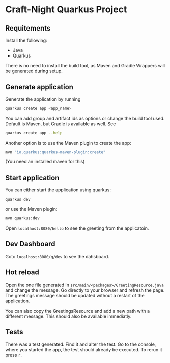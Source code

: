 # Craft-Night Quarkus Project
## Requitements
Install the following:

- Java
- Quarkus

There is no need to install the build tool, as Maven and Gradle Wrappers will be generated during setup.

## Generate application
Generate the application by running

```bash
quarkus create app <app_name>
```

You can add group and artifact ids as options or change the build tool used. Default is Maven, but Gradle is available as well. See

```bash
quarkus create app --help
```
Another option is to use the Maven plugin to create the app:

```bash
mvn "io.quarkus:quarkus-maven-plugin:create"
```
(You need an installed maven for this)

## Start application
You can either start the application using quarkus:

```bash
quarkus dev
```

or use the Maven plugin:

```bash
mvn quarkus:dev
```

Open `localhost:8080/hello` to see the greeting from the applicatoin.

## Dev Dashboard
Goto `localhost:8080/q/dev` to see the dahsboard.

## Hot reload
Open the one file generated in `src/main/<packages>/GreetingResource.java` and change the message. Go directly to your browser and refresh the page. The greetings message should be updated without a restart of the application.

You can also copy the GreetingsResource and add a new path with a different message. This should also be available immediatly.

## Tests
There was a test generated. Find it and alter the test. Go to the console, where you started the app, the test should already be executed. To rerun it press `r`.

##